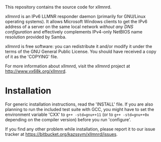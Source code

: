 <!-- This file SHOULD NOT be contained in the xllmnrd package. -->

This repository contains the source code for xllmnrd.

xllmnrd is an IPv6 LLMNR responder daemon (primarily for GNU/Linux operating
systems).  It allows Microsoft Windows clients to get the IPv6 address of a
server on the same local network _without any DNS configuration_ and
effectively complements IPv4-only NetBIOS name resolution provided by Samba.

xllmnrd is free software: you can redistribute it and/or modify it under the
terms of the GNU General Public License.  You should have received a copy of
it as the 'COPYING' file.

For more information about xllmnrd, visit the xllmnrd project at
<http://www.vx68k.org/xllmnrd>.

# Installation

For generic installation instructions, read the 'INSTALL' file.  If you are
also planning to run the included test suite with GCC, you might have to set
the environment variable 'CXX' to `g++ -std=gnu++11` (or to `g++ -std=gnu++0x`
depending on the compiler version) before you run 'configure'.

If you find any other problem while installation, please report it to our
issue tracker at <https://bitbucket.org/kazssym/xllmnrd/issues>.
